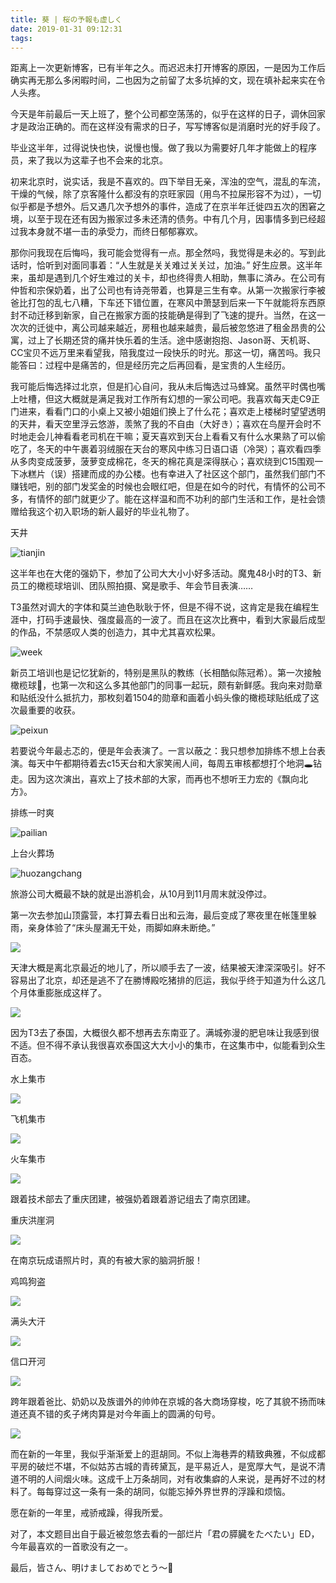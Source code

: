 ```yaml
---
title: 葵 | 桜の予報も虚しく
date: 2019-01-31 09:12:31
tags:
---
```

距离上一次更新博客，已有半年之久。而迟迟未打开博客的原因，一是因为工作后确实再无那么多闲暇时间，二也因为之前留了太多坑掉的文，现在填补起来实在令人头疼。

今天是年前最后一天上班了，整个公司都空荡荡的，似乎在这样的日子，调休回家才是政治正确的。而在这样没有需求的日子，写写博客似是消磨时光的好手段了。

毕业这半年，过得说快也快，说慢也慢。做了我以为需要好几年才能做上的程序员，来了我以为这辈子也不会来的北京。

初来北京时，说实话，我是不喜欢的。四下举目无亲，浑浊的空气，混乱的车流，干燥的气候，除了京客隆什么都没有的京旺家园（用鸟不拉屎形容不为过），一切似乎都是予想外。后又遇几次予想外的事件，造成了在京半年迁徙四五次的困窘之境，以至于现在还有因为搬家过多未还清的债务。中有几个月，因事情多到已经超过我本身就不堪一击的承受力，而终日郁郁寡欢。

那你问我现在后悔吗，我可能会觉得有一点。那全然吗，我觉得是未必的。写到此话时，恰听到对面同事着：“人生就是关关难过关关过，加油。” 好生应景。这半年来，虽却是遇到几个好生难过的关卡，却也终得贵人相助，無事に済み。在公司有仲哲和宗保奶着，出了公司也有诗尧带着，也算是三生有幸。从第一次搬家行李被爸比打包的乱七八糟，下车还下错位置，在寒风中萧瑟到后来一下午就能将东西原封不动迁移到新家，自己在搬家方面的技能确是得到了飞速的提升。当然，在这一次次的迁徙中，离公司越来越近，房租也越来越贵，最后被忽悠进了租金昂贵的公寓，过上了长期还贷的痛并快乐着的生活。途中感谢抱抱、Jason哥、天机哥、CC宝贝不远万里来看望我，陪我度过一段快乐的时光。那这一切，痛苦吗。我只能答曰：过程中是痛苦的，但是经历完之后再回看，是宝贵的人生经历。

我可能后悔选择过北京，但是扪心自问，我从未后悔选过马蜂窝。虽然平时偶也嘴上吐槽，但这大概就是满足我对工作所有幻想的一家公司吧。我喜欢每天走C9正门进来，看看门口的小桌上又被小姐姐们换上了什么花；喜欢走上楼梯时望望透明的天井，看天空里浮云悠游，羡煞了我的不自由（大好き）；喜欢在鸟屋开会时不时地走会儿神看看老司机在干嘛；夏天喜欢到天台上看看又有什么水果熟了可以偷吃了，冬天的中午裹着羽绒服在天台的寒风中练习日语口语（冷哭）；喜欢看四季从多肉变成菠萝，菠萝变成棉花，冬天的棉花真是深得朕心；喜欢绕到C15围观一下冰糕片（误）搭建而成的办公楼。也有幸进入了社区这个部门，虽然我们部门不赚钱吧，别的部门发奖金的时候也会眼红吧，但是在如今的时代，有情怀的公司不多，有情怀的部门就更少了。能在这样温和而不功利的部门生活和工作，是社会馈赠给我这个初入职场的新人最好的毕业礼物了。

天井

![tianjin](https://p2-q.mafengwo.net/s12/M00/27/A4/wKgED1xSaM2AGzywAAL2OCR-8p862.jpeg)



这半年也在大佬的强奶下，参加了公司大大小小好多活动。魔鬼48小时的T3、新员工的橄榄球培训、团队照拍摄、窝是歌手、年会节目表演……

T3虽然对调大的字体和莫兰迪色耿耿于怀，但是不得不说，这肯定是我在编程生涯中，打码手速最快、强度最高的一波了。而且在这次比赛中，看到大家最后成型的作品，不禁感叹人类的创造力，其中尤其喜欢松果。

![week](https://p1-q.mafengwo.net/s10/M00/42/8E/wKgBZ1xSaVyAIloaAANKplUzRnE37.jpeg)



新员工培训也是记忆犹新的，特别是黑队的教练（长相酷似陈冠希）。第一次接触橄榄球🏈，也第一次和这么多其他部门的同事一起玩，颇有新鲜感。我向来对勋章和贴纸没什么抵抗力，那枚刻着1504的勋章和画着小蚂头像的橄榄球贴纸成了这次最重要的收获。

![peixun](https://p3-q.mafengwo.net/s11/M00/4C/91/wKgBEFxSacKAO9xDAAJeFwlLkpk38.jpeg)



若要说今年最忐忑的，便是年会表演了。一言以蔽之：我只想参加排练不想上台表演。每天中午都期待着去c15天台和大家笑闹人间，每周五审核都想打个地洞🕳️钻走。因为这次演出，喜欢上了技术部的大家，而再也不想听王力宏的《飘向北方》。

排练一时爽

![pailian](https://p1-q.mafengwo.net/s1/M00/B5/3F/wKgIC1xSahSACjt0AAH9gOnqp7024.jpeg)

上台火葬场

![huozangchang](https://n2-q.mafengwo.net/s10/M00/44/75/wKgBZ1xSap2AN-2DAAGmrGtcVhw92.jpeg)

旅游公司大概最不缺的就是出游机会，从10月到11月周末就没停过。



第一次去参加山顶露营，本打算去看日出和云海，最后变成了寒夜里在帐篷里躲雨，亲身体验了“床头屋漏无干处，雨脚如麻未断绝。”

![](https://p2-q.mafengwo.net/s1/M00/B6/24/wKgIC1xSatuATU27AAE23Bq5oMQ29.jpeg)



天津大概是离北京最近的地儿了，所以顺手去了一波，结果被天津深深吸引。好不容易出了北京，却还是逃不了在勝博殿吃猪排的厄运，我似乎终于知道为什么这几个月体重膨胀成这样了。

![](https://p1-q.mafengwo.net/s11/M00/4E/D2/wKgBEFxSbHaAPVgEAAH3EWBpLTk00.jpeg)



因为T3去了泰国，大概很久都不想再去东南亚了。满城弥漫的肥皂味让我感到很不适。但不得不承认我很喜欢泰国这大大小小的集市，在这集市中，似能看到众生百态。

水上集市

![](https://p2-q.mafengwo.net/s12/M00/2A/AA/wKgED1xSbJWAeDhGAANsADHqtZg88.jpeg)

飞机集市

![](https://p4-q.mafengwo.net/s3/M00/82/17/wKgIDVxSbW6Aave8AAHfmJ2jtGg62.jpeg)

火车集市

![](https://n2-q.mafengwo.net/s3/M00/82/22/wKgIDVxSbXGAeEvvAAL2rMJZdHI32.jpeg)



跟着技术部去了重庆团建，被强奶着跟着游记组去了南京团建。

重庆洪崖洞

![](https://n3-q.mafengwo.net/s3/M00/83/1A/wKgIDVxSbemAIr1QAAK1koY9iXY83.jpeg)

在南京玩成语照片时，真的有被大家的脑洞折服！

鸡鸣狗盗

![](https://b4-q.mafengwo.net/s12/M00/2A/FC/wKgED1xSbiSAKcpAAAErABXOXiY48.jpeg)

满头大汗

![](https://b4-q.mafengwo.net/s12/M00/2A/F4/wKgED1xSbiKANEJUAAHlmapiPnc43.jpeg)

信口开河

![](https://p4-q.mafengwo.net/s12/M00/2B/18/wKgED1xSbiyASGIlAAEEcaNMi5I24.jpeg)



跨年跟着爸比、奶奶以及族谱外的帅帅在京城的各大商场穿梭，吃了其貌不扬而味道还真不错的炙子烤肉算是对今年画上的圆满的句号。

![](https://b3-q.mafengwo.net/s12/M00/2B/D1/wKgED1xSbnqAd285AAIyn8xZr6058.jpeg)



而在新的一年里，我似乎渐渐爱上的逛胡同。不似上海巷弄的精致典雅，不似成都平房的破烂不堪，不似姑苏古城的青砖黛瓦，是平易近人，是宽厚大气，是说不清道不明的人间烟火味。这成千上万条胡同，对有收集癖的人来说，是再好不过的材料了。每每穿过这一条有一条的胡同，似能忘掉外界世界的浮躁和烦恼。

愿在新的一年里，戒骄戒躁，得我所爱。

对了，本文题目出自于最近被忽悠去看的一部烂片「君の膵臓をたべたい」ED，今年最喜欢的一首歌没有之一。

最后，皆さん、明けましておめでとう〜🎉